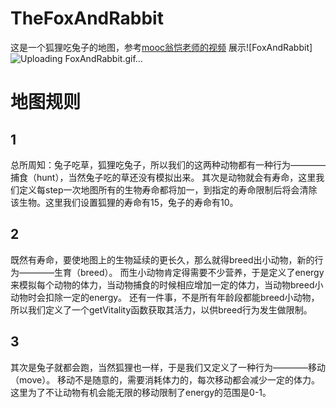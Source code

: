 # TheFoxAndRabbit
这是一个狐狸吃兔子的地图，参考[mooc翁恺老师的视频](https://www.icourse163.org/learn/ZJU-1001542001?tid=1467810462#/learn/content?type=detail&id=1249310254)
展示![FoxAndRabbit]![Uploading FoxAndRabbit.gif…]()
# 地图规则
## 1
总所周知：兔子吃草，狐狸吃兔子，所以我们的这两种动物都有一种行为————捕食（hunt），当然兔子吃的草还没有模拟出来。
其次是动物就会有寿命，这里我们定义每step一次地图所有的生物寿命都将加一，到指定的寿命限制后将会清除该生物。这里我们设置狐狸的寿命有15，兔子的寿命有10。
## 2
既然有寿命，要使地图上的生物延续的更长久，那么就得breed出小动物，新的行为————生育（breed）。
而生小动物肯定得需要不少营养，于是定义了energy来模拟每个动物的体力，当动物捕食的时候相应增加一定的体力，当动物breed小动物时会扣除一定的energy。
还有一件事，不是所有年龄段都能breed小动物，所以我们定义了一个getVitality函数获取其活力，以供breed行为发生做限制。
## 3
其次是兔子就都会跑，当然狐狸也一样，于是我们又定义了一种行为————移动（move）。
移动不是随意的，需要消耗体力的，每次移动都会减少一定的体力。
这里为了不让动物有机会能无限的移动限制了energy的范围是0-1。
